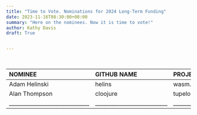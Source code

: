 ```yaml
---
title: "Time to Vote. Nominations for 2024 Long-Term Funding"
date: 2023-11-16T08:30:00+08:00
summary: "Here on the nominees. Now it is time to vote!"
author: Kathy Davis
draft: True


---  
```

<br>  

|  **NOMINEE**   | **GITHUB NAME**   |  **PROJECTS**                          |  
|     :----------------------        |    :--------------------               |    :---------------------------------|  
|Adam Helinski   |helins             |wasm.cljc, kafka.clj  |  
|Alan Thompson   |cloojure           |tupelo, tupelo-datomic |  
|______________________________|___________________________|______________________________________________


 




